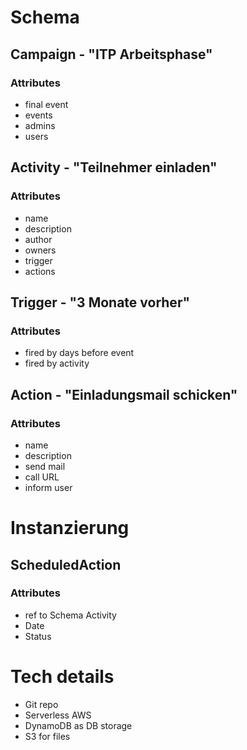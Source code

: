 # Schema
## Campaign - "ITP Arbeitsphase"
### Attributes
- final event
- events
- admins
- users

## Activity - "Teilnehmer einladen"
### Attributes
- name
- description
- author
- owners
- trigger
- actions

## Trigger - "3 Monate vorher"
### Attributes
- fired by days before event
- fired by activity

## Action - "Einladungsmail schicken"
### Attributes
- name
- description
- send mail
- call URL
- inform user

# Instanzierung
## ScheduledAction
### Attributes
- ref to Schema Activity
- Date
- Status

# Tech details
- Git repo
- Serverless AWS
- DynamoDB as DB storage
- S3 for files
